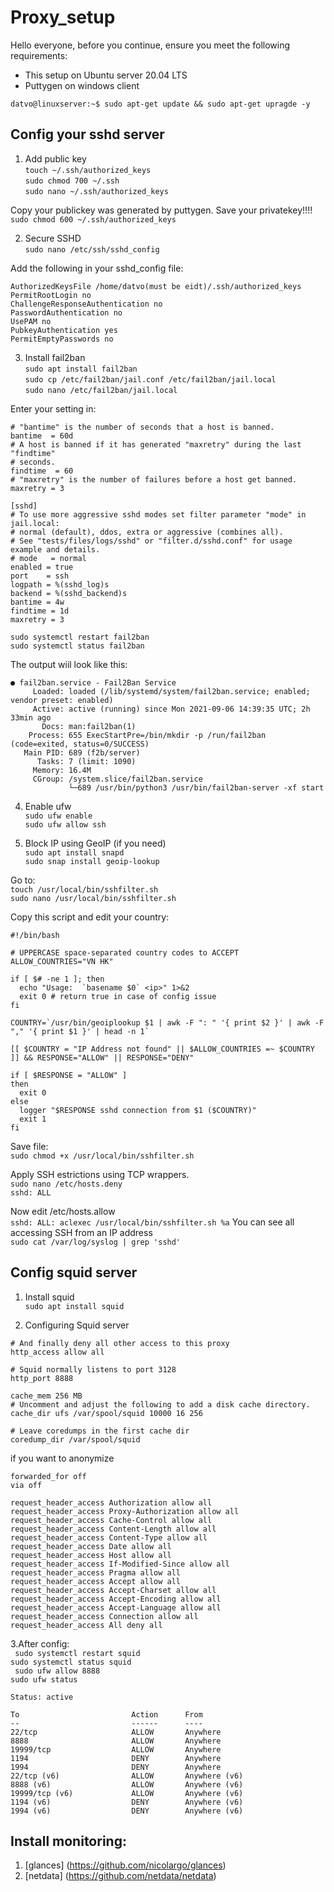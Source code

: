 # Proxy_setup
Hello everyone, before you continue, ensure you meet the following requirements:
* This setup on Ubuntu server 20.04 LTS
* Puttygen on windows client

`datvo@linuxserver:~$ sudo apt-get update && sudo apt-get upragde -y`

## Config your sshd server

1. Add public key \
`touch ~/.ssh/authorized_keys` \
`sudo chmod 700 ~/.ssh` \
`sudo nano ~/.ssh/authorized_keys ` 
  
Copy your publickey was generated by puttygen. Save your privatekey!!!! \
`sudo chmod 600 ~/.ssh/authorized_keys`

2. Secure SSHD \
`sudo nano /etc/ssh/sshd_config` 
  
Add the following in your sshd_config file: 
  
```
AuthorizedKeysFile /home/datvo(must be eidt)/.ssh/authorized_keys 
PermitRootLogin no 
ChallengeResponseAuthentication no 
PasswordAuthentication no 
UsePAM no 
PubkeyAuthentication yes 
PermitEmptyPasswords no
```

3. Install fail2ban \
`sudo apt install fail2ban` \
`sudo cp /etc/fail2ban/jail.conf /etc/fail2ban/jail.local` \
`sudo nano /etc/fail2ban/jail.local`  
  
Enter your setting in:
```
# "bantime" is the number of seconds that a host is banned.  
bantime  = 60d 
# A host is banned if it has generated "maxretry" during the last "findtime" 
# seconds. 
findtime  = 60 
# "maxretry" is the number of failures before a host get banned. 
maxretry = 3 
```
  
```
[sshd] 
# To use more aggressive sshd modes set filter parameter "mode" in jail.local: 
# normal (default), ddos, extra or aggressive (combines all). 
# See "tests/files/logs/sshd" or "filter.d/sshd.conf" for usage example and details. 
# mode   = normal 
enabled = true 
port    = ssh 
logpath = %(sshd_log)s 
backend = %(sshd_backend)s 
bantime = 4w 
findtime = 1d 
maxretry = 3
```
  
`sudo systemctl restart fail2ban` \
`sudo systemctl status fail2ban` 
    
The output wiil look like this: 
```
● fail2ban.service - Fail2Ban Service
     Loaded: loaded (/lib/systemd/system/fail2ban.service; enabled; vendor preset: enabled)
     Active: active (running) since Mon 2021-09-06 14:39:35 UTC; 2h 33min ago
       Docs: man:fail2ban(1)
    Process: 655 ExecStartPre=/bin/mkdir -p /run/fail2ban (code=exited, status=0/SUCCESS)
   Main PID: 689 (f2b/server)
      Tasks: 7 (limit: 1090)
     Memory: 16.4M
     CGroup: /system.slice/fail2ban.service
             └─689 /usr/bin/python3 /usr/bin/fail2ban-server -xf start

```
    
4. Enable ufw \
`sudo ufw enable` \
`sudo ufw allow ssh`  
    
5. Block IP using GeoIP (if you need) \
`sudo apt install snapd` \
`sudo snap install geoip-lookup` 
  
Go to: \
`touch /usr/local/bin/sshfilter.sh` \
`sudo nano /usr/local/bin/sshfilter.sh`  
    
Copy this script and edit your country: 
    
```
#!/bin/bash

# UPPERCASE space-separated country codes to ACCEPT
ALLOW_COUNTRIES="VN HK"

if [ $# -ne 1 ]; then
  echo "Usage:  `basename $0` <ip>" 1>&2
  exit 0 # return true in case of config issue
fi

COUNTRY=`/usr/bin/geoiplookup $1 | awk -F ": " '{ print $2 }' | awk -F "," '{ print $1 }' | head -n 1`

[[ $COUNTRY = "IP Address not found" || $ALLOW_COUNTRIES =~ $COUNTRY ]] && RESPONSE="ALLOW" || RESPONSE="DENY"

if [ $RESPONSE = "ALLOW" ]
then
  exit 0
else
  logger "$RESPONSE sshd connection from $1 ($COUNTRY)"
  exit 1
fi

```

Save file: \
`sudo chmod +x /usr/local/bin/sshfilter.sh` 
    
Apply SSH estrictions using TCP wrappers. \
`sudo nano /etc/hosts.deny` \
`sshd: ALL`

Now edit /etc/hosts.allow \
`sshd: ALL: aclexec /usr/local/bin/sshfilter.sh %a` You can see all accessing SSH from an IP address \
`sudo cat /var/log/syslog | grep 'sshd'`

## Config squid server
  
1. Install squid \
`sudo apt install squid`
    
2. Configuring Squid server
  
```
# And finally deny all other access to this proxy
http_access allow all

# Squid normally listens to port 3128
http_port 8888

cache_mem 256 MB
# Uncomment and adjust the following to add a disk cache directory.
cache_dir ufs /var/spool/squid 10000 16 256

# Leave coredumps in the first cache dir
coredump_dir /var/spool/squid
```

if you want to anonymize 
```
forwarded_for off
via off

request_header_access Authorization allow all
request_header_access Proxy-Authorization allow all
request_header_access Cache-Control allow all
request_header_access Content-Length allow all
request_header_access Content-Type allow all
request_header_access Date allow all
request_header_access Host allow all
request_header_access If-Modified-Since allow all
request_header_access Pragma allow all
request_header_access Accept allow all
request_header_access Accept-Charset allow all
request_header_access Accept-Encoding allow all
request_header_access Accept-Language allow all
request_header_access Connection allow all
request_header_access All deny all
```
    
3.After config: \
` sudo systemctl restart squid` \
` sudo systemctl status squid ` \
` sudo ufw allow 8888` \
`sudo ufw status` 

```
Status: active

To                         Action      From
--                         ------      ----
22/tcp                     ALLOW       Anywhere
8888                       ALLOW       Anywhere
19999/tcp                  ALLOW       Anywhere
1194                       DENY        Anywhere
1994                       DENY        Anywhere
22/tcp (v6)                ALLOW       Anywhere (v6)
8888 (v6)                  ALLOW       Anywhere (v6)
19999/tcp (v6)             ALLOW       Anywhere (v6)
1194 (v6)                  DENY        Anywhere (v6)
1994 (v6)                  DENY        Anywhere (v6)

```
  
## Install monitoring:
1. [glances] (https://github.com/nicolargo/glances)
2. [netdata] (https://github.com/netdata/netdata)
  
  
  
  
  
  
  

